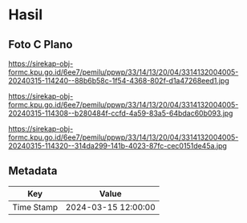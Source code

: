 # Hasil

## Foto C Plano

https://sirekap-obj-formc.kpu.go.id/6ee7/pemilu/ppwp/33/14/13/20/04/3314132004005-20240315-114240--88b6b58c-1f54-4368-802f-d1a47268eed1.jpg

https://sirekap-obj-formc.kpu.go.id/6ee7/pemilu/ppwp/33/14/13/20/04/3314132004005-20240315-114308--b280484f-ccfd-4a59-83a5-64bdac60b093.jpg

https://sirekap-obj-formc.kpu.go.id/6ee7/pemilu/ppwp/33/14/13/20/04/3314132004005-20240315-114320--314da299-141b-4023-87fc-cec0151de45a.jpg


## Metadata

| Key        | Value               |
| ---------- | ------------------- |
| Time Stamp | 2024-03-15 12:00:00 |



